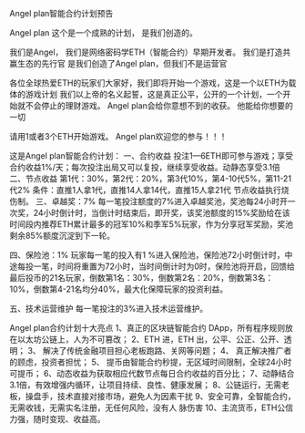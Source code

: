 Angel plan智能合约计划预告

Angel plan
这个是一个成熟的计划，
是我们创造的。

我们是Angel，
我们是网络密码学ETH（智能合约）早期开发者。
我们是打造共赢生态的先行官
是我们创造了Angel plan，但我们不是运营官

各位全球热爱ETH的玩家们大家好，我们即将开始一个游戏，这是一个以ETH为载体的游戏计划
我们以上帝的名义起誓，这是真正公平，公开的一个计划，一个开始就不会停止的理财游戏。
Angel plan会给你意想不到的收获。
他能给你想要的一切

请用1或者3个ETH开始游戏。
Angel plan欢迎您的参与！！！

这是Angel plan智能合约计划：
一、合约收益
投注1—6ETH即可参与游戏；享受合约收益1%/天；每次投注出局又可以复投，继续享受收益。动静态享受3.1倍
二、节点收益
第1代：30%，第2代：20%，第3代10%，第4-10代5%，第11-21代2%
条件：直推1人拿1代，直推14人拿14代，直推15人拿21代
节点收益执行烧伤制。
三、卓越奖：7%
每一笔投注额度的7%进入卓越奖池，奖池每24小时开一次奖，24小时倒计时，当倒计时结束后，即开奖，该奖池额度的15%奖励给在该时间段内推荐ETH累计最多的冠军10%和季军5%玩家，作为分享冠军奖励，奖池剩余85%额度沉淀到下一轮。

四、保险池：1%
玩家每一笔的投入有1 %进入保险池，保险池72小时倒计时，中途每投一笔，时间将重置为72小时，当时间倒计时为0时，保险池将开启，回馈给最后投币的21名玩家，倒数第1名：30%，倒数第2名：20%，倒数第3名：10%，倒数第4-21名均分40%，最大化保障玩家的投资利益。

五、技术运营维护
每一笔投注的3%进入技术运营维护。

Angel plan合约计划十大亮点
1、真正的区块链智能合约 DApp，所有程序规则放在以太坊公链上，人为不可篡改；
2、ETH 进，ETH 出，公平、公正、公开、透明；
3、	解决了传统金融项目担心老板跑路、关网等问题；
4、	真正解决推广者的顾虑，投资者担忧；
5、	提币由智能合约秒提，无区域时间限制，全球24小时可提币；
6、动态收益为获取相应代数节点每⽇合约收益的百分⽐；
7、动静结合3.1倍，有效增强内循环，让项目持续、良性、健康发展；
8、公链运行，无需老板，操盘手，技术直接对接市场，避免人为因素干扰 
9、安全可靠，全智能合约，无需收钱，无需实名注册，无任何风险，没有人 脉伤害
10、主流货币，ETH公信力强，随时变现、收益高。


